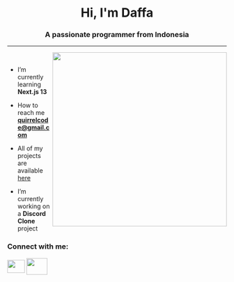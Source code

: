 <h1 align="center">Hi, I'm Daffa</h1>
<h3 align="center">A passionate programmer from Indonesia</h3>
<hr>
<img align="right" alt="" width="400" src="https://giffiles.alphacoders.com/221/221095.gif"

<p align="left"><br></p>

- I’m currently learning **Next.js 13**

- How to reach me **quirrelcode@gmail.com**

- All of my projects are available <a href="https://daffa-code.vercel.app/Project" target="_blank"/>here</a>

- I’m currently working on a **Discord Clone** project

<h3 align="left">Connect with me:</h3>
<p align="left">
<a href="https://www.instagram.com/notquirrel" target="_blank"><img align="center" src="https://raw.githubusercontent.com/rahuldkjain/github-profile-readme-generator/master/src/images/icons/Social/instagram.svg" height="30" width="40" /></a>
<a href="https://discord.com/users/691797362452201503" target="_blank"><img align="center" src="https://raw.githubusercontent.com/rahuldkjain/github-profile-readme-generator/master/src/images/icons/Social/discord.svg" height="38" width="48" /></a>
</p>
